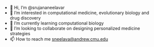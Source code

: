 - 👋 Hi, I’m @srujananeelavar
- 👀 I’m interested in computational medicine, evolutionary biology and drug discovery
- 🌱 I’m currently learning computational biology
- 💞️ I’m looking to collaborate on designing personalized medicine strategies
- 📫 How to reach me sneelava@andrew.cmu.edu

<!---
srujananeelavar/srujananeelavar is a ✨ special ✨ repository because its `README.md` (this file) appears on your GitHub profile.
You can click the Preview link to take a look at your changes.
--->
